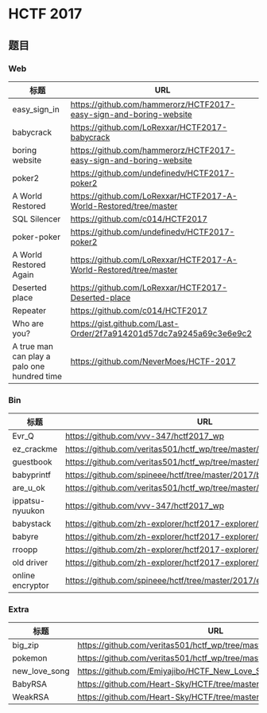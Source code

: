 # HCTF 2017

## 题目

### Web
| 标题 | URL |
|---|----|
| easy_sign_in | https://github.com/hammerorz/HCTF2017-easy-sign-and-boring-website |
| babycrack | https://github.com/LoRexxar/HCTF2017-babycrack |
| boring website | https://github.com/hammerorz/HCTF2017-easy-sign-and-boring-website |
| poker2 | https://github.com/undefinedv/HCTF2017-poker2 |
| A World Restored | https://github.com/LoRexxar/HCTF2017-A-World-Restored/tree/master |
| SQL Silencer | https://github.com/c014/HCTF2017 |
| poker-poker | https://github.com/undefinedv/HCTF2017-poker2 |
| A World Restored Again | https://github.com/LoRexxar/HCTF2017-A-World-Restored/tree/master |
| Deserted place | https://github.com/LoRexxar/HCTF2017-Deserted-place |
| Repeater | https://github.com/c014/HCTF2017 |
| Who are you? | https://gist.github.com/Last-Order/2f7a914201d57dc7a9245a69c3e6e9c2 |
| A true man can play a palo one hundred time | https://github.com/NeverMoes/HCTF-2017 |


### Bin

| 标题 | URL |
|---|----|
| Evr_Q | https://github.com/vvv-347/hctf2017_wp |
| ez_crackme | https://github.com/veritas501/hctf_wp/tree/master/re_level2_ez_crackme |
| guestbook | https://github.com/veritas501/hctf_wp/tree/master/pwn_level2_guestbook |
| babyprintf | https://github.com/spineee/hctf/tree/master/2017/babyprintf |
| are_u_ok | https://github.com/veritas501/hctf_wp/tree/master/re_level3_are_u_ok |
| ippatsu-nyuukon | https://github.com/vvv-347/hctf2017_wp |
| babystack | https://github.com/zh-explorer/hctf2017-explorer/tree/master/babystack |
| babyre | https://github.com/zh-explorer/hctf2017-explorer/tree/master/babyre |
| rroopp | https://github.com/zh-explorer/hctf2017-explorer/tree/master/rroopp |
| old driver | https://github.com/zh-explorer/hctf2017-explorer/tree/master/driver |
| online encryptor | https://github.com/spineee/hctf/tree/master/2017/encrypt |

### Extra

| 标题 | URL |
|---|----|
| big_zip | https://github.com/veritas501/hctf_wp/tree/master/misc_level1_big_zip |
| pokemon | https://github.com/veritas501/hctf_wp/tree/master/misc_level2_pokemon |
| new_love_song | https://github.com/Emiyajibo/HCTF_New_Love_Song |
| BabyRSA | https://github.com/Heart-Sky/HCTF/tree/master/2017/BabyRSA |
| WeakRSA | https://github.com/Heart-Sky/HCTF/tree/master/2017/WeakRSA |